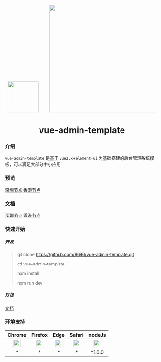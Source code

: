 <div align="center">
  <img width="100" src="http://vue-admin.icodekk.com/vue.png">
  &nbsp;
  &nbsp;
  &nbsp;
  &nbsp;
  <img width="350" src="http://vue-admin.icodekk.com/element-ui.svg">
  <br>
  <h1>vue-admin-template</h1>
</div>

### 介绍

`vue-admin-template` 是基于 `vue2.x`+`element-ui` 为基础搭建的后台管理系统模板，可以满足大部分中小应用

### 预览

[深圳节点](http://vue-admin.icodekk.com)
[香港节点](http://vue-admin.icode.link)

### 文档

[深圳节点](http://vue-admin.icodekk.com/#/doc/folder)
[香港节点](http://vue-admin.icode.link/#/doc/folder)

### 快速开始

##### 开发

> git clone https://github.com/8696/vue-admin-template.git
>
> cd vue-admin-template
>
> npm install
>
> npm run dev

##### 打包

[文档](http://vue-admin.icode.link/#/doc/build)


### 环境支持

|  Chrome|Firefox |Edge| Safari | nodeJs |
| :----:| :----: | :----: |:----: |:----: |
| <img width="24" src="http://vue-admin.icodekk.com/chrome_48x48.png"> | <img width="24" src="http://vue-admin.icodekk.com/firefox_48x48.png"> | <img width="24" src="http://vue-admin.icodekk.com/edge_48x48.png"> |   <img width="24" src="http://vue-admin.icodekk.com/safari_48x48.png"> | <img width="24" src="http://vue-admin.icodekk.com/nodejs_48_48.png"> |
| * |  * | * | * |  ^10.0 |



